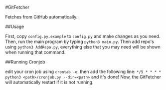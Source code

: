 #GitFetcher

Fetches from GitHub automatically.

##Usage

First, copy `config.py.example` to `config.py` and make changes as you need. Then, run the main program by typing `python3 main.py`. Then add repo's using `python3 AddRepo.py`, everything else that you may need will be shown when running that command. 

##Running Cronjob

edit your cron job using `crontab -e`. then add the following line: `*/5 * * * * python3 <path>/cronjob.py --dir=<path>` and it's done! Now, the GitFetcher will automatically restart if it is not running.